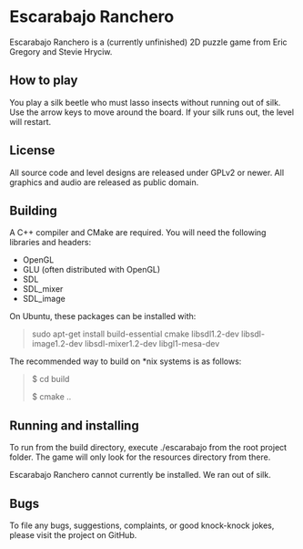 Escarabajo Ranchero
===================

Escarabajo Ranchero is a (currently unfinished) 2D puzzle game from Eric Gregory and Stevie Hryciw.  

How to play
-----------
You play a silk beetle who must lasso insects without running out of silk.  Use the arrow keys to move around the board.  If your silk runs out, the level will restart.

License
-------
All source code and level designs are released under GPLv2 or newer.  All graphics and audio are released as public domain.

Building
--------
A C++ compiler and CMake are required.  You will need the following libraries and headers:
* OpenGL
* GLU (often distributed with OpenGL)
* SDL
* SDL_mixer
* SDL_image

On Ubuntu, these packages can be installed with:
> sudo apt-get install build-essential cmake libsdl1.2-dev libsdl-image1.2-dev libsdl-mixer1.2-dev libgl1-mesa-dev

The recommended way to build on *nix systems is as follows:
> $ cd build
>
> $ cmake ..

Running and installing
----------------------
To run from the build directory, execute ./escarabajo from the root project folder.  The game will only look for the resources directory from there.

Escarabajo Ranchero cannot currently be installed.  We ran out of silk.

Bugs
----
To file any bugs, suggestions, complaints, or good knock-knock jokes, please visit the project on GitHub.

